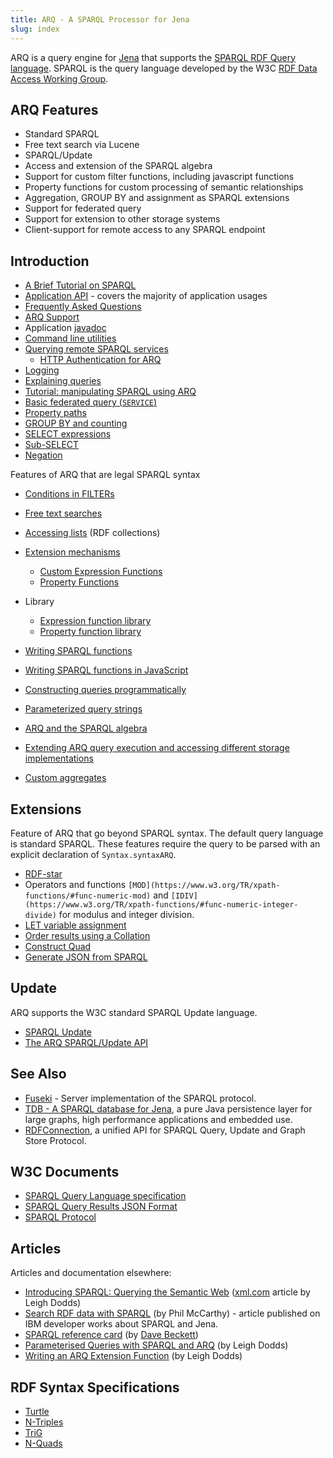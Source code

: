 ```yaml
---
title: ARQ - A SPARQL Processor for Jena
slug: index
---
```


ARQ is a query engine for [Jena](https://jena.apache.org/) that
supports the
[SPARQL RDF Query language](http://www.w3.org/TR/sparql11-query/).
SPARQL is the query language developed by the W3C
[RDF Data Access Working Group](http://www.w3.org/2001/sw/DataAccess/).

## ARQ Features

-   Standard SPARQL
-   Free text search via Lucene
-   SPARQL/Update
-   Access and extension of the SPARQL algebra
-   Support for custom filter functions, including javascript functions
-   Property functions for custom processing of semantic
    relationships
-   Aggregation, GROUP BY and assignment as SPARQL extensions
-   Support for federated query
-   Support for extension to other storage systems
-   Client-support for remote access to any SPARQL endpoint

## Introduction

-   [A Brief Tutorial on SPARQL](/tutorials/sparql.html)
-   [Application API](app_api.html) - covers the majority of
    application usages
-   [Frequently Asked Questions](faq.html)
-   [ARQ Support](support.html)
-   Application [javadoc](/documentation/javadoc/arq/index.html)
-   [Command line utilities](cmds.html)
-   [Querying remote SPARQL services](sparql-remote.html)
    - [HTTP Authentication for ARQ](http-auth.html)
-   [Logging](logging.html)
-   [Explaining queries](explain.html)
-   [Tutorial: manipulating SPARQL using ARQ](manipulating_sparql_using_arq.html)
-   [Basic federated query (`SERVICE`)](service.html)
-   [Property paths](property_paths.html)
-   [GROUP BY and counting](group-by.html)
-   [SELECT expressions](select_expr.html)
-   [Sub-SELECT](sub-select.html)
-   [Negation](negation.html)

Features of ARQ that are legal SPARQL syntax

-   [Conditions in FILTERs](function_forms.html)

-   [Free text searches](text-query.html)
-   [Accessing lists](rdf_lists.html) (RDF collections)
-   [Extension mechanisms](extension.html)
    -   [Custom Expression Functions](extension.html#valueFunctions)
    -   [Property Functions](extension.html#property-functions)
-   Library
    -   [Expression function library](library-function.html)
    -   [Property function library](library-propfunc.html)
-   [Writing SPARQL functions](writing_functions.html)
-   [Writing SPARQL functions in JavaScript](javascript-functions.html)
-   [Constructing queries programmatically](programmatic.html)
-   [Parameterized query strings](parameterized-sparql-strings.html)
-   [ARQ and the SPARQL algebra](algebra.html)
-   [Extending ARQ query execution and accessing different storage implementations](arq-query-eval.html)
-   [Custom aggregates](custom_aggregates.html)

## Extensions

Feature of ARQ that go beyond SPARQL syntax. The default query
language is standard SPARQL. These features require the query to be
parsed with an explicit declaration of `Syntax.syntaxARQ`.

-   [RDF-star](https://w3c.github.io/rdf-star/)
-   Operators and functions
    `[MOD](https://www.w3.org/TR/xpath-functions/#func-numeric-mod)`
    and `[IDIV](https://www.w3.org/TR/xpath-functions/#func-numeric-integer-divide)` for modulus and integer division.
-   [LET variable assignment](assignment.html)
-   [Order results using a Collation](collation.html)
-   [Construct Quad](construct-quad.html)
-   [Generate JSON from SPARQL](generate-json-from-sparql.html)

## Update

ARQ supports the W3C standard SPARQL Update language.

-   [SPARQL Update](http://www.w3.org/TR/sparql11-update/)
-   [The ARQ SPARQL/Update API](update.html)

## See Also

- [Fuseki](../fuseki2/index.html) - Server implementation of the SPARQL protocol.
- [TDB - A SPARQL database for Jena](../tdb), a pure Java persistence layer for large graphs, high performance applications and embedded use.
- [RDFConnection](../rdfconnection), a unified API for SPARQL Query, Update and Graph Store Protocol.

## W3C Documents

-   [SPARQL Query Language specification](http://www.w3.org/TR/sparql11-query/)
-   [SPARQL Query Results JSON Format](https://www.w3.org/TR/sparql11-results-json/)
-   [SPARQL Protocol](http://www.w3.org/TR/rdf-sparql-protocol/)

## Articles

Articles and documentation elsewhere:

-   [Introducing SPARQL: Querying the Semantic Web](http://xml.com/lpt/a/2005/11/16/introducing-sparql-querying-semantic-web-tutorial.html)
    ([xml.com](http://www.xml.com/) article by Leigh Dodds)
-   [Search RDF data with SPARQL](http://www.ibm.com/developerworks/xml/library/j-sparql/)
    (by Phil McCarthy) - article published on IBM developer works about
    SPARQL and Jena.
-   [SPARQL reference card](http://www.dajobe.org/2005/04-sparql/)
    (by [Dave Beckett](http://www.dajobe.org/))
-   [Parameterised Queries with SPARQL and ARQ](http://www.ldodds.com/blog/archives/000251.html)
    (by Leigh Dodds)
-   [Writing an ARQ Extension Function](http://www.ldodds.com/blog/archives/000252.html)
    (by Leigh Dodds)

## RDF Syntax Specifications

-   [Turtle](https://www.w3.org/TR/turtle/)
-   [N-Triples](https://www.w3.org/TR/n-triples)
-   [TriG](https://www.w3.org/TR/trig/)
-   [N-Quads](https://www.w3.org/TR/n-quads/)

